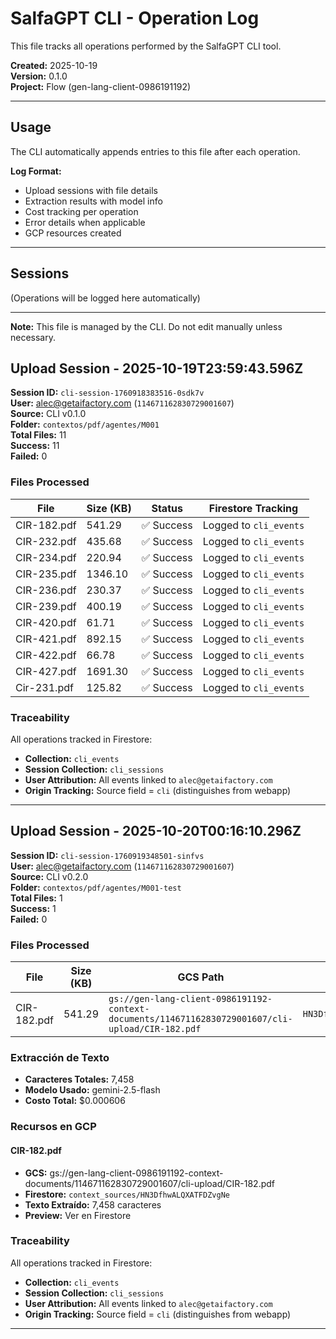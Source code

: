 # SalfaGPT CLI - Operation Log

This file tracks all operations performed by the SalfaGPT CLI tool.

**Created:** 2025-10-19  
**Version:** 0.1.0  
**Project:** Flow (gen-lang-client-0986191192)

---

## Usage

The CLI automatically appends entries to this file after each operation.

**Log Format:**
- Upload sessions with file details
- Extraction results with model info
- Cost tracking per operation
- Error details when applicable
- GCP resources created

---

## Sessions

(Operations will be logged here automatically)

---

**Note:** This file is managed by the CLI. Do not edit manually unless necessary.


## Upload Session - 2025-10-19T23:59:43.596Z

**Session ID:** `cli-session-1760918383516-0sdk7v`  
**User:** alec@getaifactory.com (`114671162830729001607`)  
**Source:** CLI v0.1.0  
**Folder:** `contextos/pdf/agentes/M001`  
**Total Files:** 11  
**Success:** 11  
**Failed:** 0  

### Files Processed

| File | Size (KB) | Status | Firestore Tracking |
|------|-----------|--------|--------------------|
| CIR-182.pdf | 541.29 | ✅ Success | Logged to `cli_events` |
| CIR-232.pdf | 435.68 | ✅ Success | Logged to `cli_events` |
| CIR-234.pdf | 220.94 | ✅ Success | Logged to `cli_events` |
| CIR-235.pdf | 1346.10 | ✅ Success | Logged to `cli_events` |
| CIR-236.pdf | 230.37 | ✅ Success | Logged to `cli_events` |
| CIR-239.pdf | 400.19 | ✅ Success | Logged to `cli_events` |
| CIR-420.pdf | 61.71 | ✅ Success | Logged to `cli_events` |
| CIR-421.pdf | 892.15 | ✅ Success | Logged to `cli_events` |
| CIR-422.pdf | 66.78 | ✅ Success | Logged to `cli_events` |
| CIR-427.pdf | 1691.30 | ✅ Success | Logged to `cli_events` |
| Cir-231.pdf | 125.82 | ✅ Success | Logged to `cli_events` |



### Traceability

All operations tracked in Firestore:
- **Collection:** `cli_events`
- **Session Collection:** `cli_sessions`
- **User Attribution:** All events linked to `alec@getaifactory.com`
- **Origin Tracking:** Source field = `cli` (distinguishes from webapp)

---


## Upload Session - 2025-10-20T00:16:10.296Z

**Session ID:** `cli-session-1760919348501-sinfvs`  
**User:** alec@getaifactory.com (`114671162830729001607`)  
**Source:** CLI v0.2.0  
**Folder:** `contextos/pdf/agentes/M001-test`  
**Total Files:** 1  
**Success:** 1  
**Failed:** 0  

### Files Processed

| File | Size (KB) | GCS Path | Firestore ID | Chars | Model | Cost | Status |
|------|-----------|----------|--------------|-------|-------|------|--------|
| CIR-182.pdf | 541.29 | `gs://gen-lang-client-0986191192-context-documents/114671162830729001607/cli-upload/CIR-182.pdf` | `HN3DfhwALQXATFDZvgNe` | 7,458 | gemini-2.5-flash | $0.000606 | ✅ |

### Extracción de Texto

- **Caracteres Totales:** 7,458
- **Modelo Usado:** gemini-2.5-flash
- **Costo Total:** $0.000606

### Recursos en GCP


#### CIR-182.pdf
- **GCS:** gs://gen-lang-client-0986191192-context-documents/114671162830729001607/cli-upload/CIR-182.pdf
- **Firestore:** `context_sources/HN3DfhwALQXATFDZvgNe`
- **Texto Extraído:** 7,458 caracteres
- **Preview:** Ver en Firestore




### Traceability

All operations tracked in Firestore:
- **Collection:** `cli_events`
- **Session Collection:** `cli_sessions`
- **User Attribution:** All events linked to `alec@getaifactory.com`
- **Origin Tracking:** Source field = `cli` (distinguishes from webapp)

---

